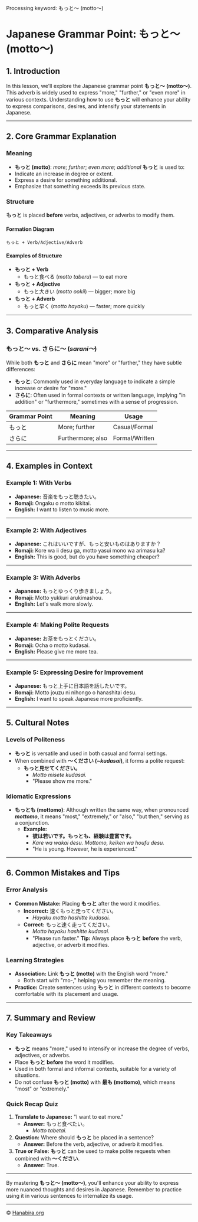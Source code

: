 Processing keyword: もっと〜 (motto〜)
# Japanese Grammar Point: もっと〜 (motto〜)

## 1. Introduction
In this lesson, we'll explore the Japanese grammar point **もっと〜 (motto〜)**. This adverb is widely used to express "more," "further," or "even more" in various contexts. Understanding how to use **もっと** will enhance your ability to express comparisons, desires, and intensify your statements in Japanese.

---
## 2. Core Grammar Explanation
### Meaning
- **もっと (motto)**: _more_; _further_; _even more_; _additional_
**もっと** is used to:
- Indicate an increase in degree or extent.
- Express a desire for something additional.
- Emphasize that something exceeds its previous state.
### Structure
**もっと** is placed **before** verbs, adjectives, or adverbs to modify them.
#### Formation Diagram
```plaintext
もっと + Verb/Adjective/Adverb
```
#### Examples of Structure
- **もっと + Verb**
  - もっと食べる (_motto taberu_) — to eat more
- **もっと + Adjective**
  - もっと大きい (_motto ookii_) — bigger; more big
- **もっと + Adverb**
  - もっと早く (_motto hayaku_) — faster; more quickly
---
## 3. Comparative Analysis
### もっと〜 vs. さらに〜 (_sarani〜_)
While both **もっと** and **さらに** mean "more" or "further," they have subtle differences:
- **もっと**: Commonly used in everyday language to indicate a simple increase or desire for "more."
- **さらに**: Often used in formal contexts or written language, implying "in addition" or "furthermore," sometimes with a sense of progression.

| Grammar Point | Meaning          | Usage            |
|---------------|------------------|------------------|
| もっと        | More; further    | Casual/Formal    |
| さらに        | Furthermore; also | Formal/Written   |

---
## 4. Examples in Context
### Example 1: With Verbs
- **Japanese:** 音楽をもっと聴きたい。
- **Romaji:** Ongaku o motto kikitai.
- **English:** I want to listen to music more.
---
### Example 2: With Adjectives
- **Japanese:** これはいいですが、もっと安いものはありますか？
- **Romaji:** Kore wa ii desu ga, motto yasui mono wa arimasu ka?
- **English:** This is good, but do you have something cheaper?
---
### Example 3: With Adverbs
- **Japanese:** もっとゆっくり歩きましょう。
- **Romaji:** Motto yukkuri arukimashou.
- **English:** Let's walk more slowly.
---
### Example 4: Making Polite Requests
- **Japanese:** お茶をもっとください。
- **Romaji:** Ocha o motto kudasai.
- **English:** Please give me more tea.
---
### Example 5: Expressing Desire for Improvement
- **Japanese:** もっと上手に日本語を話したいです。
- **Romaji:** Motto jouzu ni nihongo o hanashitai desu.
- **English:** I want to speak Japanese more proficiently.
---
## 5. Cultural Notes
### Levels of Politeness
- **もっと** is versatile and used in both casual and formal settings.
- When combined with **〜ください (_~kudasai_)**, it forms a polite request:
  - **もっと見せてください。**
    - _Motto misete kudasai._
    - "Please show me more."
### Idiomatic Expressions
- **もっとも (mottomo)**: Although written the same way, when pronounced **_mottomo_**, it means "most," "extremely," or "also," "but then," serving as a conjunction.
  - **Example:**
    - **彼は若いです。もっとも、経験は豊富です。**
    - _Kare wa wakai desu. Mottomo, keiken wa houfu desu._
    - "He is young. However, he is experienced."
---
## 6. Common Mistakes and Tips
### Error Analysis
- **Common Mistake:** Placing **もっと** after the word it modifies.
  - **Incorrect:** 速くもっと走ってください。
    - _Hayaku motto hashitte kudasai._
  - **Correct:** もっと速く走ってください。
    - _Motto hayaku hashitte kudasai._
    - "Please run faster."
**Tip:** Always place **もっと** **before** the verb, adjective, or adverb it modifies.
### Learning Strategies
- **Association:** Link **もっと (motto)** with the English word "more."
  - Both start with "mo-," helping you remember the meaning.
- **Practice:** Create sentences using **もっと** in different contexts to become comfortable with its placement and usage.
---
## 7. Summary and Review
### Key Takeaways
- **もっと** means "more," used to intensify or increase the degree of verbs, adjectives, or adverbs.
- Place **もっと** **before** the word it modifies.
- Used in both formal and informal contexts, suitable for a variety of situations.
- Do not confuse **もっと (motto)** with **最も (mottomo)**, which means "most" or "extremely."
### Quick Recap Quiz
1. **Translate to Japanese:** "I want to eat more."
   - **Answer:** もっと食べたい。
     - _Motto tabetai._
2. **Question:** Where should **もっと** be placed in a sentence?
   - **Answer:** Before the verb, adjective, or adverb it modifies.
3. **True or False:** **もっと** can be used to make polite requests when combined with **〜ください**.
   - **Answer:** True.
---
By mastering **もっと〜 (motto〜)**, you'll enhance your ability to express more nuanced thoughts and desires in Japanese. Remember to practice using it in various sentences to internalize its usage.


---

© [Hanabira.org](https://hanabira.org)

